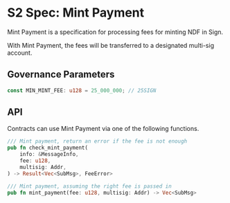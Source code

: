 # S2 Spec: Mint Payment

Mint Payment is a specification for processing fees for minting NDF in Sign.

With Mint Payment, the fees will be transferred to a designated multi-sig account.

## Governance Parameters

```rs
const MIN_MINT_FEE: u128 = 25_000_000; // 25SIGN
```

## API

Contracts can use Mint Payment via one of the following functions.

```rs
/// Mint payment, return an error if the fee is not enough
pub fn check_mint_payment(
    info: &MessageInfo,
    fee: u128,
    multisig: Addr,
) -> Result<Vec<SubMsg>, FeeError> 

/// Mint payment, assuming the right fee is passed in
pub fn mint_payment(fee: u128, multisig: Addr) -> Vec<SubMsg>
```
